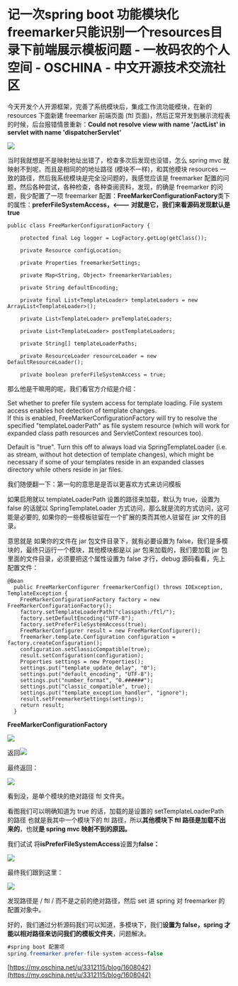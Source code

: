 # 记一次spring boot 功能模块化 freemarker只能识别一个resources目录下前端展示模板问题 - 一枚码农的个人空间 - OSCHINA - 中文开源技术交流社区
今天开发个人开源框架，完善了系统模块后，集成工作流功能模块，在新的 resources 下面新建 freemarker 前端页面 (ftl 页面)，然后正常开发到展示流程表的时候，后台报错情景重新：**Could not resolve view with name '/actList' in servlet with name 'dispatcherServlet'**

![](https://static.oschina.net/uploads/space/2018/0116/183901_IMPm_3312115.png)

当时我就想是不是映射地址出错了，检查多次后发现也没错，怎么 spring mvc 就映射不到呢，而且是相同的的地址路径 (模块不一样)，和其他模块 resources 一致的路径，然后我系统模块是完全没问题的，我感觉应该是 freemarker 配置的问题，然后各种尝试，各种检查，各种查阅资料，发现，的确是 freemarker 的问题，我少配置了一项 freemarker 配置：**FreeMarkerConfigurationFactory**类下的属性：**preferFileSystemAccess，&lt;--- 对就是它，**我们来看源码发现默认是**true**

    public class FreeMarkerConfigurationFactory {

    	protected final Log logger = LogFactory.getLog(getClass());

    	private Resource configLocation;

    	private Properties freemarkerSettings;

    	private Map<String, Object> freemarkerVariables;

    	private String defaultEncoding;

    	private final List<TemplateLoader> templateLoaders = new ArrayList<TemplateLoader>();

    	private List<TemplateLoader> preTemplateLoaders;

    	private List<TemplateLoader> postTemplateLoaders;

    	private String[] templateLoaderPaths;

    	private ResourceLoader resourceLoader = new DefaultResourceLoader();

    	private boolean preferFileSystemAccess = true;

那么他是干嘛用的呢，我们看官方介绍是介绍：

Set whether to prefer file system access for template loading. File system access enables hot detection of template changes.  
If this is enabled, FreeMarkerConfigurationFactory will try to resolve the specified "templateLoaderPath" as file system resource (which will work for expanded class path resources and ServletContext resources too).

Default is "true". Turn this off to always load via SpringTemplateLoader (i.e. as stream, without hot detection of template changes), which might be necessary if some of your templates reside in an expanded classes directory while others reside in jar files.

我们随便翻一下：第一句的意思是是否以更喜欢方式来访问模板

如果启用就以 templateLoaderPath 设置的路径来加载，默认为 true，设置为 false 的话就以 SpringTemplateLoader 方式访问，那么就是流的方式访问，这可能是必要的, 如果你的一些模板驻留在一个扩展的类而其他人驻留在 jar 文件的目录。

意思就是 如果你的文件在 jar 包文件目录下，就有必要设置为 false，我们是多模块的，最终只运行一个模块，其他模块都是以 jar 包来加载的，我们要加载 jar 包里面的文件目录，必须要把这个属性设置为 false 才行，debug 源码看看，先上配置文件：

    @Bean
      public FreeMarkerConfigurer freemarkerConfig() throws IOException, TemplateException {
        FreeMarkerConfigurationFactory factory = new FreeMarkerConfigurationFactory();
        factory.setTemplateLoaderPath("classpath:/ftl/");
        factory.setDefaultEncoding("UTF-8");
        factory.setPreferFileSystemAccess(true);
        FreeMarkerConfigurer result = new FreeMarkerConfigurer();
        freemarker.template.Configuration configuration = factory.createConfiguration();
        configuration.setClassicCompatible(true);
        result.setConfiguration(configuration);
        Properties settings = new Properties();
        settings.put("template_update_delay", "0");
        settings.put("default_encoding", "UTF-8");
        settings.put("number_format", "0.######");
        settings.put("classic_compatible", true);
        settings.put("template_exception_handler", "ignore");
        result.setFreemarkerSettings(settings);
        return result;
      }

**FreeMarkerConfigurationFactory**

![](https://static.oschina.net/uploads/space/2018/0116/190228_Oq2F_3312115.png)

返回![](https://static.oschina.net/uploads/space/2018/0116/190505_StVf_3312115.png)

最终返回：

![](https://static.oschina.net/uploads/space/2018/0116/191335_abkt_3312115.png)

看到没，是单个模块的绝对路径 ftl 文件夹。

看图我们可以明确知道为 true 的话，加载的是设置的 setTemplateLoaderPath 的路径 也就是我其中一个模块下的 ftl 路径，所以**其他模块下 ftl 路径是加载不出来的**，也就**是 spring mvc 映射不到的原因。** 

我们试试 将**isPreferFileSystemAccess**设置为**false：** 

![](https://static.oschina.net/uploads/space/2018/0116/190741_z84S_3312115.png)

最终我们跟到这里：

![](https://static.oschina.net/uploads/space/2018/0116/191129_wHTf_3312115.png)

发现路径是 / ftl / 而不是之前的绝对路径，然后 set 进 spring 对 freemarker 的配置对象中。

好的，我们通过分析源码我们可以知道，多模块下，我们**设置为 false，spring 才能以相对路径来访问我们的模板文件夹**，问题解决。

```java
#spring boot 配置项
spring.freemarker.prefer-file-system-access=false
```

 [https://my.oschina.net/u/3312115/blog/1608042](https://my.oschina.net/u/3312115/blog/1608042)
